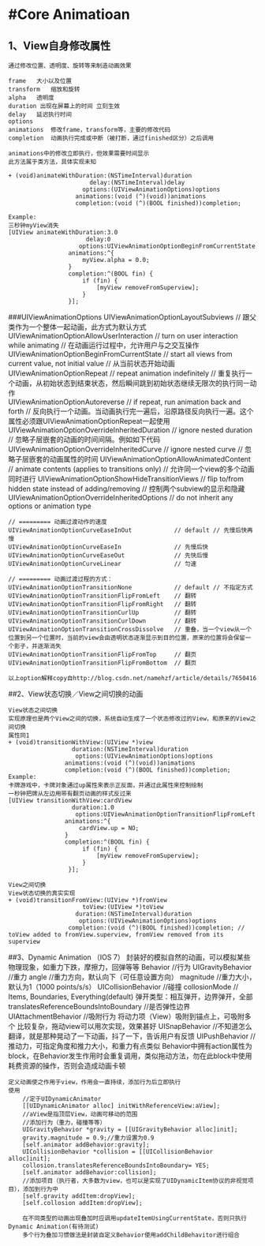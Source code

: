#Core Animatioan
======
## 1、View自身修改属性
	通过修改位置、透明度、旋转等来制造动画效果
	
	frame	大小以及位置
	transform	缩放和旋转
	alpha	透明度
	duration 出现在屏幕上的时间 立刻生效
	delay	延迟执行时间
	options	
	animations	修改frame，transform等，主要的修改代码
	completion	动画执行完成或中断（被打断，通过finished区分）之后调用
	
	animations中的修改立即执行，但效果需要时间显示
	此方法属于类方法，具体实现未知
	
	+ (void)animateWithDuration:(NSTimeInterval)duration 
						   delay:(NSTimeInterval)delay
						 options:(UIViewAnimationOptions)options 
					   animations:(void (^)(void))animations 
					   completion:(void (^)(BOOL finished))completion;
					   
	Example:
	三秒钟myView消失
    [UIView animateWithDuration:3.0
                          delay:0
                        options:UIViewAnimationOptionBeginFromCurrentState
                     animations:^{
                         myView.alpha = 0.0;
                     }
                     completion:^(BOOL fin) {
                         if (fin) {
                             [myView removeFromSuperview];
                         }
                     }];
    

###UIViewAnimationOptions
	UIViewAnimationOptionLayoutSubviews            // 跟父类作为一个整体一起动画，此方式为默认方式
    UIViewAnimationOptionAllowUserInteraction      // turn on user interaction while animating // 在动画运行过程中，允许用户与之交互操作
    UIViewAnimationOptionBeginFromCurrentState     // start all views from current value, not initial value // 从当前状态开始动画
    UIViewAnimationOptionRepeat                    // repeat animation indefinitely // 重复执行一个动画，从初始状态到结束状态，然后瞬间跳到初始状态继续无限次的执行同一动作  
    UIViewAnimationOptionAutoreverse               // if repeat, run animation back and forth // 反向执行一个动画。当动画执行完一遍后，沿原路径反向执行一遍。这个属性必须跟UIViewAnimationOptionRepeat一起使用
    UIViewAnimationOptionOverrideInheritedDuration // ignore nested duration // 忽略子层嵌套的动画的时间间隔。例如如下代码
    UIViewAnimationOptionOverrideInheritedCurve    // ignore nested curve // 忽略子层嵌套的动画属性的时间
    UIViewAnimationOptionAllowAnimatedContent      // animate contents (applies to transitions only) // 允许同一个view的多个动画同时进行
    UIViewAnimationOptionShowHideTransitionViews   // flip to/from hidden state instead of adding/removing // 控制两个subview的显示和隐藏
    UIViewAnimationOptionOverrideInheritedOptions  // do not inherit any options or animation type 
    
    // ========= 动画过渡动作的速度
    UIViewAnimationOptionCurveEaseInOut            // default // 先慢后快再慢
    UIViewAnimationOptionCurveEaseIn               // 先慢后快
    UIViewAnimationOptionCurveEaseOut              // 先快后慢
    UIViewAnimationOptionCurveLinear               // 匀速
    
    // ========= 动画过渡过程的方式：
    UIViewAnimationOptionTransitionNone            // default // 不指定方式
    UIViewAnimationOptionTransitionFlipFromLeft    // 翻转 
    UIViewAnimationOptionTransitionFlipFromRight   // 翻转
    UIViewAnimationOptionTransitionCurlUp          // 翻转
    UIViewAnimationOptionTransitionCurlDown        // 翻转
    UIViewAnimationOptionTransitionCrossDissolve   // 重叠，当一个view从一个位置到另一个位置时，当前的view会由透明状态逐渐显示到目的位置，原来的位置将会保留一个影子，并逐渐消失
    UIViewAnimationOptionTransitionFlipFromTop     // 翻页 
    UIViewAnimationOptionTransitionFlipFromBottom  // 翻页 
    
    以上option解释copy自http://blog.csdn.net/namehzf/article/details/7650416
##2、View状态切换／View之间切换的动画

	View状态之间切换
	实现原理也是两个View之间的切换，系统自动生成了一个状态修改过的View，和原来的View之间切换
	属性同1
	+ (void)transitionWithView:(UIView *)view 
					  duration:(NSTimeInterval)duration 
					   options:(UIViewAnimationOptions)options 
					animations:(void (^)(void))animations 
					completion:(void (^)(BOOL finished))completion;		
	Example:
	卡牌游戏中，卡牌对象通过up属性来表示正反面，并通过此属性来控制绘制
	一秒钟把牌从左边用带有翻页动画的样式反过来
    [UIView transitionWithView:cardView
                      duration:1.0
                       options:UIViewAnimationOptionTransitionFlipFromLeft
                    animations:^{
                        cardView.up = NO;
                    }
                    completion:^(BOOL fin) {
                         if (fin) {
                             [myView removeFromSuperview];
                         }
                     }];

	View之间切换
	View状态切换的真实实现
	+ (void)transitionFromView:(UIView *)fromView 
						 toView:(UIView *)toView 
					   duration:(NSTimeInterval)duration 
						options:(UIViewAnimationOptions)options 
					 completion:(void (^)(BOOL finished))completion; // toView added to fromView.superview, fromView removed from its superview

##3、Dynamic Animation （IOS 7）
	封装好的模拟自然的动画，可以模拟某些物理现象，如重力下跌，摩擦力，回弹等等
	Behavior //行为
		UIGravityBehavior //重力 
			angle //重力方向，默认向下（可任意设置方向）
			magnitude //重力大小，默认为1（1000 points/s/s）
		UICollisionBehavior	//碰撞 
			collosionMode // Items, Boundaries, Everything(default) 弹开类型：相互弹开，边界弹开，全部
			translatesReferenceBoundsIntoBoundary //是否弹性边界
		UIAttachmentBehavior //吸附行为   将动力项（View）吸附到锚点上，可吸附多个
			比较复杂，拖动view可以用次实现，效果甚好
		UISnapBehavior //不知道怎么翻译，就是那种晃动了一下动画，抖了一下，告诉用户有反馈
		UIPushBehavior //推动力，可指定角度和推力大小，和重力有点类似
		Behavior中拥有action属性为block，在Behavior发生作用时会重复调用，类似拖动方法，勿在此block中使用耗费资源的操作，否则会造成动画卡顿
	
	定义动画使之作用于view，作用会一直持续，添加行为后立即执行
	使用
		//定于UIDynamicAnimator
		[[UIDynamicAnimator alloc] initWithReferenceView:aView];
		//aView是指顶层View，动画可移动的范围
		//添加行为（重力，碰撞等等）
		UIGravityBehavior *gravity = [[UIGravityBehavior alloc]init];
		gravity.magnitude = 0.9;//重力设置为0.9
    	[self.animator addBehavior:gravity];
    	UICollisionBehavior *collision = [[UICollisionBehavior alloc]init];
    	collosion.translatesReferenceBoundsIntoBoundary= YES;
    	[self.animator addBehavior:collision];
		//添加项目（执行者，大多数为view，也可以是实现了UIDynamicItem协议的非视觉项目），添加到行为中
		[self.gravity addItem:dropView];
    	[self.collosion addItem:dropView];
    	
    	在不同类型的动画出现叠加时应调用updateItemUsingCurrentState，否则只执行Dynamic Animation(有待测试)
    	多个行为叠加习惯做法是封装自定义Behavior使用addChildBehavitor进行组合

		